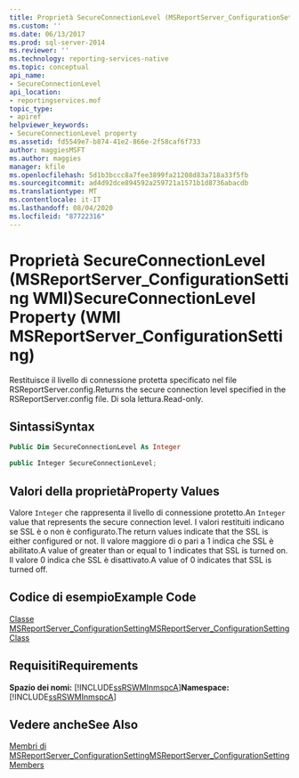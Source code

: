 ```yaml
---
title: Proprietà SecureConnectionLevel (MSReportServer_ConfigurationSetting WMI) | Microsoft Docs
ms.custom: ''
ms.date: 06/13/2017
ms.prod: sql-server-2014
ms.reviewer: ''
ms.technology: reporting-services-native
ms.topic: conceptual
api_name:
- SecureConnectionLevel
api_location:
- reportingservices.mof
topic_type:
- apiref
helpviewer_keywords:
- SecureConnectionLevel property
ms.assetid: fd5549e7-b874-41e2-866e-2f58caf6f733
author: maggiesMSFT
ms.author: maggies
manager: kfile
ms.openlocfilehash: 5d1b3bccc8a7fee3899fa21208d83a718a33f5fb
ms.sourcegitcommit: ad4d92dce894592a259721a1571b1d8736abacdb
ms.translationtype: MT
ms.contentlocale: it-IT
ms.lasthandoff: 08/04/2020
ms.locfileid: "87722316"
---
```

# <a name="secureconnectionlevel-property-wmi-msreportserver_configurationsetting"></a><span data-ttu-id="39b90-102">Proprietà SecureConnectionLevel (MSReportServer_ConfigurationSetting WMI)</span><span class="sxs-lookup"><span data-stu-id="39b90-102">SecureConnectionLevel Property (WMI MSReportServer_ConfigurationSetting)</span></span>
  <span data-ttu-id="39b90-103">Restituisce il livello di connessione protetta specificato nel file RSReportServer.config.</span><span class="sxs-lookup"><span data-stu-id="39b90-103">Returns the secure connection level specified in the RSReportServer.config file.</span></span> <span data-ttu-id="39b90-104">Di sola lettura.</span><span class="sxs-lookup"><span data-stu-id="39b90-104">Read-only.</span></span>  
  
## <a name="syntax"></a><span data-ttu-id="39b90-105">Sintassi</span><span class="sxs-lookup"><span data-stu-id="39b90-105">Syntax</span></span>  
  
```vb  
Public Dim SecureConnectionLevel As Integer  
```  
  
```csharp  
public Integer SecureConnectionLevel;  
```  
  
## <a name="property-values"></a><span data-ttu-id="39b90-106">Valori della proprietà</span><span class="sxs-lookup"><span data-stu-id="39b90-106">Property Values</span></span>  
 <span data-ttu-id="39b90-107">Valore `Integer` che rappresenta il livello di connessione protetto.</span><span class="sxs-lookup"><span data-stu-id="39b90-107">An `Integer` value that represents the secure connection level.</span></span> <span data-ttu-id="39b90-108">I valori restituiti indicano se SSL è o non è configurato.</span><span class="sxs-lookup"><span data-stu-id="39b90-108">The return values indicate that the SSL is either configured or not.</span></span> <span data-ttu-id="39b90-109">Il valore maggiore di o pari a 1 indica che SSL è abilitato.</span><span class="sxs-lookup"><span data-stu-id="39b90-109">A value of greater than or equal to 1 indicates that SSL is turned on.</span></span> <span data-ttu-id="39b90-110">Il valore 0 indica che SSL è disattivato.</span><span class="sxs-lookup"><span data-stu-id="39b90-110">A value of 0 indicates that SSL is turned off.</span></span>  
  
## <a name="example-code"></a><span data-ttu-id="39b90-111">Codice di esempio</span><span class="sxs-lookup"><span data-stu-id="39b90-111">Example Code</span></span>  
 [<span data-ttu-id="39b90-112">Classe MSReportServer_ConfigurationSetting</span><span class="sxs-lookup"><span data-stu-id="39b90-112">MSReportServer_ConfigurationSetting Class</span></span>](msreportserver-configurationsetting-class.md)  
  
## <a name="requirements"></a><span data-ttu-id="39b90-113">Requisiti</span><span class="sxs-lookup"><span data-stu-id="39b90-113">Requirements</span></span>  
 <span data-ttu-id="39b90-114">**Spazio dei nomi:** [!INCLUDE[ssRSWMInmspcA](../../includes/ssrswminmspca-md.md)]</span><span class="sxs-lookup"><span data-stu-id="39b90-114">**Namespace:** [!INCLUDE[ssRSWMInmspcA](../../includes/ssrswminmspca-md.md)]</span></span>  
  
## <a name="see-also"></a><span data-ttu-id="39b90-115">Vedere anche</span><span class="sxs-lookup"><span data-stu-id="39b90-115">See Also</span></span>  
 [<span data-ttu-id="39b90-116">Membri di MSReportServer_ConfigurationSetting</span><span class="sxs-lookup"><span data-stu-id="39b90-116">MSReportServer_ConfigurationSetting Members</span></span>](msreportserver-configurationsetting-members.md)  
  
  
